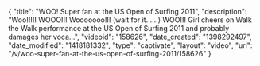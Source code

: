 {
    "title": "WOO! Super fan at the US Open of Surfing 2011",
    "description": "Woo!!!!! WOOO!!! Wooooooo!!! (wait for it......) WOO!!! Girl cheers on Walk the Walk performance at the US Open of Surfing 2011 and probably damages her voca...",
    "videoid": "158626",
    "date_created": "1398292497",
    "date_modified": "1418181332",
    "type": "captivate",
    "layout": "video",
    "url": "\/v\/woo-super-fan-at-the-us-open-of-surfing-2011\/158626"
}